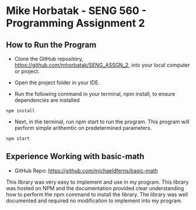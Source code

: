 # Mike Horbatak - SENG 560 - Programming Assignment 2

## How to Run the Program
- Clone the GitHub repository, https://github.com/mhorbatak/SENG_ASSGN_2, into your local computer or project.

- Open the project folder in your IDE.

- Run the following command in your terminal, npm install, to ensure dependencies are installed
``` npm
npm install
```

- Next, in the terminal, run npm start to run the program. This program will perform simple arithemtic on predetermined parameters.
``` npm
npm start
```

## Experience Working with basic-math

- GitHub Repo: https://github.com/michaeldferns/basic-math

This library was very easy to implement and use in my program. This library was hosted on NPM and the documentation provided clear understanding how to perform the npm command to install the library. The library was well documented and required no modification to implement into my program. 
